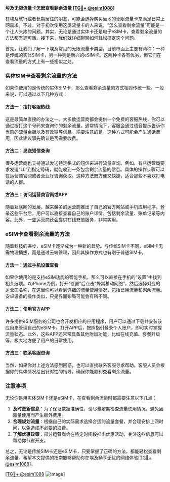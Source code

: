 **埃及无限流量卡怎麽查看剩余流量 [[TG💪+ @esim1088](https://t.me/s/esim1088)]**

在埃及旅行或者长期居住的朋友，可能会选择购买当地的无限流量卡来满足日常上网需求。不过，对于初次使用这类流量卡的人来说，“怎么查看剩余流量”可能是一个让人头疼的问题。其实，无论是通过实体卡还是电子eSIM卡，查看剩余流量的方法都有迹可循。接下来，我们就详细聊聊如何轻松搞定这个问题。

首先，让我们了解一下埃及常见的无限流量卡类型。目前市面上主要有两种：一种是传统的实体SIM卡，另一种则是新兴的eSIM卡。这两种卡各有优劣，但它们在查看流量的方式上有一些相似之处。

### 实体SIM卡查看剩余流量的方法

如果你使用的是传统的实体SIM卡，那么查看剩余流量的方式相对传统一些。一般来说，可以通过以下几种方式：

#### 方法一：拨打客服热线
这是最简单直接的办法之一。大多数运营商都会提供一个免费的客服热线，你可以通过拨打这个号码来查询你的剩余流量。通常情况下，客服会通过语音提示告诉你当前的流量余额以及有效期等信息。需要注意的是，这种方式可能会产生通话费用，因此建议事先确认是否需要收费。

#### 方法二：发送短信查询
很多运营商也支持通过发送特定格式的短信来进行流量查询。例如，有些运营商要求发送“LL”到指定号码，就能收到一条包含剩余流量的信息。具体的操作步骤可以在运营商官网或者营业厅咨询获取。这种方法既方便又快捷，适合那些不喜欢打电话的人群。

#### 方法三：访问运营商官网或APP
随着互联网的发展，越来越多的运营商推出了自己的官方网站或手机应用程序。登录这些平台后，用户可以直接查看自己的账户详情，包括剩余流量、账单记录等内容。此外，一些运营商还会提供在线充值服务，非常实用。

### eSIM卡查看剩余流量的方法

随着科技的进步，eSIM卡逐渐成为一种新的趋势。与传统SIM卡不同，eSIM卡无需物理插拔，而是通过云端管理，因此其操作方式也有别于普通SIM卡。

#### 方法一：通过手机设置查看
如果你使用的是支持eSIM功能的智能手机，那么可以直接在手机的“设置”中找到相关选项。以iPhone为例，打开“设置”后点击“蜂窝移动网络”，然后选择对应的运营商名称，在这里你可以看到详细的流量使用情况，包括已用流量和剩余流量。安卓设备的操作类似，只是界面布局可能会有所不同。

#### 方法二：使用官方APP
许多提供eSIM服务的公司也会开发相应的应用程序，用户可以通过下载并安装该应用来管理自己的eSIM卡。打开APP后，按照指引登录个人账户，即可实时掌握流量状态。此外，这些APP还常常具备其他附加功能，比如在线充值、套餐升级等，极大地方便了用户的日常使用。

#### 方法三：联系客服咨询
当然，如果你对上述方法感到困惑，也可以直接联系客服寻求帮助。客服人员会根据你的具体情况给出针对性的指导，确保你能顺利查看剩余流量。

### 注意事项

无论你是用实体SIM卡还是eSIM卡，在查看剩余流量时都需要注意以下几点：

1. **及时更新信息**：为了保证数据准确性，请尽量定期检查流量使用情况，避免因超量使用而产生额外费用。
2. **合理规划流量**：根据自己的实际需求选择合适的流量套餐，并合理安排上网时间，以免造成不必要的浪费。
3. **了解优惠政策**：部分运营商会在特定时间段推出优惠活动，关注这些信息可以帮助你节省开支。

总之，无论是传统SIM卡还是eSIM卡，只要掌握了正确的方法，都能轻松查看剩余流量。希望本文提供的指南能够帮助你在埃及畅享无忧的网络体验[[TG💪+ @esim1088](https://t.me/s/esim1088)]。

[[TG💪+ @esim1088](https://t.me/s/esim1088) ![Image](https://i.postimg.cc/4NQfJmqS/Snipaste-2025-05-13-00-14-12.png)]